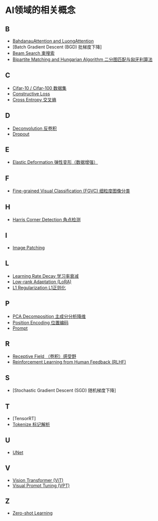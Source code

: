 # AI领域的相关概念



## B

- [BahdanauAttention and LuongAttention](https://github.com/Aldenhovel/ai-conceptions/blob/main/NLP/BahdanauAttention%20and%20LuongAttention/readme.md)
- [Batch Gradient Descent (BGD) 批梯度下降]
- [Beam Search 束搜索](https://github.com/Aldenhovel/ai-conceptions/tree/main/Algorithm/Beam%20Search)
- [Bipartite Matching and Hungarian Algorithm 二分图匹配与匈牙利算法](https://github.com/Aldenhovel/ai-conceptions/tree/main/Algorithm/Bipartite%20Matching%20and%20Hungarian%20Algorithm)

## C

- [Cifar-10 / Cifar-100 数据集](https://github.com/Aldenhovel/i-love-coding/tree/main/py/ML/cifar10-cifar100)
- [Constructive Loss](https://github.com/Aldenhovel/ai-conceptions/tree/main/Algorithm/Constructive%20Loss)
- [Cross Entropy 交叉熵](https://github.com/Aldenhovel/ai-conceptions/tree/main/Algorithm/CrossEntropy)

## D

- [Deconvolution 反卷积](https://github.com/Aldenhovel/ai-conceptions/tree/main/CV/Deconvolution)
- [Dropout](https://github.com/Aldenhovel/ai-conceptions/blob/main/Algorithm/Dropout)

## E

- [Elastic Deformation 弹性变形（数据增强）](https://github.com/Aldenhovel/ai-conceptions/tree/main/Algorithm/Elastic%20Deformation)

## F

- [Fine-grained Visual Classification (FGVC) 细粒度图像分类](https://github.com/Aldenhovel/ai-conceptions/tree/main/CV/Fine-grained%20Visual%20Classification)

## H

- [Harris Corner Detection 角点检测](https://github.com/Aldenhovel/ai-conceptions/tree/main/CV/Harris%20Corner%20Detection)

## I

- [Image Patching](https://github.com/Aldenhovel/ai-conceptions/tree/main/CV/Image%20Patching)

## L

- [Learning Rate Decay 学习率衰减](https://github.com/Aldenhovel/ai-conceptions/tree/main/Algorithm/Learning%20Rate%20Decay)
- [Low-rank Adaptation (LoRA)](https://github.com/Aldenhovel/ai-conceptions/tree/main/Algorithm/Low-rank%20Adaptation(LoRa))
- [L1 Regularization L1正则化](https://github.com/Aldenhovel/ai-conceptions/blob/main/Algorithm/L1%20Regularization)

## P

- [PCA Decomposition 主成分分析降维](https://github.com/Aldenhovel/ai-conceptions/tree/main/Algorithm/PCA)
- [Position Encoding 位置编码](https://github.com/Aldenhovel/ai-conceptions/tree/main/NLP/Position%20Encoding)
- [Prompt](https://github.com/Aldenhovel/ai-conceptions/tree/main/NLP/Prompt)

## R

- [Receptive Field （卷积）感受野](https://github.com/Aldenhovel/ai-conceptions/tree/main/CV/Receptive%20Field)
- [Reinforcement Learning from Human Feedback (RLHF)](https://github.com/Aldenhovel/ai-conceptions/tree/main/Algorithm/RLHF)

## S

- [Stochastic Gradient Descent (SGD) 随机梯度下降]

## T

- [TensorRT]
- [Tokenize 标记解析](https://github.com/Aldenhovel/ai-conceptions/tree/main/NLP/Tokenize)

## U

- [UNet](https://github.com/Aldenhovel/ai-conceptions/tree/main/CV/UNet)

## V

- [Vision Transformer (ViT)](https://github.com/Aldenhovel/ai-conceptions/tree/main/CV/Vision%20Transformer)
- [Visual Prompt Tuning (VPT)](https://github.com/Aldenhovel/ai-conceptions/tree/main/CV/Visual%20Prompt%20Tuning)

## Z

- [Zero-shot Learning](https://github.com/Aldenhovel/ai-conceptions/tree/main/Algorithm/Zero-shot%20Learning)

